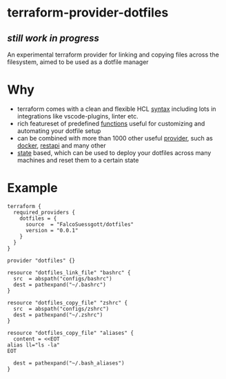 # terraform-provider-dotfiles

## *still work in progress*

An experimental terraform provider for linking and copying files across the filesystem, aimed to be used as a dotfile manager


# Why
* terraform comes with a clean and flexible HCL [syntax](https://www.terraform.io/language/syntax/configuration) including lots in integrations like vscode-plugins, linter etc.
* rich featureset of predefined [functions](https://www.terraform.io/language/functions) useful for customizing and automating your dotfile setup
* can be combined with more than 1000 other useful [provider](https://registry.terraform.io/), such as [docker](https://registry.terraform.io/providers/kreuzwerker/docker/latest/docs), [restapi](https://registry.terraform.io/providers/Mastercard/restapi/1.16.2) and many other
* [state](https://www.terraform.io/language/state) based, which can be used to deploy your dotfiles across many machines and reset them to a certain state

# Example

```hcl
terraform {
  required_providers {
    dotfiles = {
      source  = "FalcoSuessgott/dotfiles"
      version = "0.0.1"
    }
  }
}

provider "dotfiles" {}

resource "dotfiles_link_file" "bashrc" {
  src  = abspath("configs/bashrc")
  dest = pathexpand("~/.bashrc")
}

resource "dotfiles_copy_file" "zshrc" {
  src  = abspath("configs/zshrc")
  dest = pathexpand("~/.zshrc")
}

resource "dotfiles_copy_file" "aliases" {
  content = <<EOT
alias ll="ls -la"
EOT

  dest = pathexpand("~/.bash_aliases")
}
```